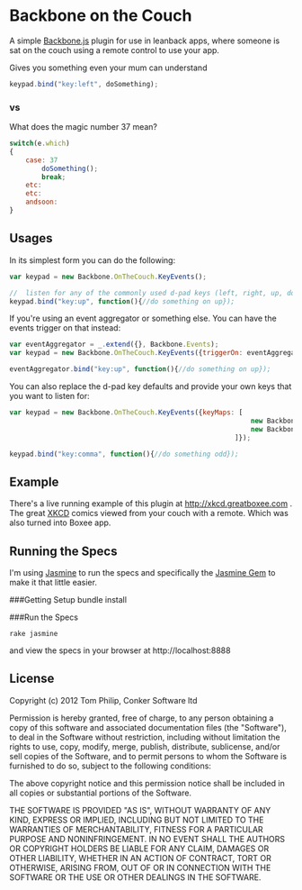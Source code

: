 # Backbone on the Couch

A simple [Backbone.js](http://documentcloud.github.com/backbone) plugin for use in leanback apps, where someone is sat on the couch using a remote control to use your app.

Gives you something even your mum can understand

``` javascript
keypad.bind("key:left", doSomething);
```

### vs
What does the magic number 37 mean?

``` javascript
switch(e.which)
{
	case: 37
		doSomething();
		break;
	etc:
	etc:
	andsoon:
}
```

## Usages

In its simplest form you can do the following:

``` javascript
var keypad = new Backbone.OnTheCouch.KeyEvents();

//	listen for any of the commonly used d-pad keys (left, right, up, down, enter, space and escape)
keypad.bind("key:up", function(){//do something on up});
```

If you're using an event aggregator or something else. You can have the events trigger on that instead:

``` javascript
var eventAggregator = _.extend({}, Backbone.Events);
var keypad = new Backbone.OnTheCouch.KeyEvents({triggerOn: eventAggregator});

eventAggregator.bind("key:up", function(){//do something on up});
```

You can also replace the d-pad key defaults and provide your own keys that you want to listen for:

``` javascript
var keypad = new Backbone.OnTheCouch.KeyEvents({keyMaps: [
															new Backbone.OnTheCouch.KeyEvent(188, "key:comma"),
															new Backbone.OnTheCouch.KeyEvent(190, "key:fullstop")
														]});

keypad.bind("key:comma", function(){//do something odd});
```

## Example
There's a live running example of this plugin at http://xkcd.greatboxee.com . The great [XKCD](http://xkcd.com/) comics viewed from your couch with a remote. Which was also turned into Boxee app.

## Running the Specs
I'm using [Jasmine](http://pivotal.github.com/jasmine/) to run the specs and specifically the [Jasmine Gem](https://github.com/pivotal/jasmine/wiki/A-ruby-project) to make it that little easier.

###Getting Setup
	bundle install

###Run the Specs

	rake jasmine

and view the specs in your browser at http://localhost:8888

## License

Copyright (c) 2012 Tom Philip, Conker Software ltd

Permission is hereby granted, free of charge, to any person obtaining a copy of this software and associated documentation files (the "Software"), to deal in the Software without restriction, including without limitation the rights to use, copy, modify, merge, publish, distribute, sublicense, and/or sell copies of the Software, and to permit persons to whom the Software is furnished to do so, subject to the following conditions:

The above copyright notice and this permission notice shall be included in all copies or substantial portions of the Software.

THE SOFTWARE IS PROVIDED "AS IS", WITHOUT WARRANTY OF ANY KIND, EXPRESS OR IMPLIED, INCLUDING BUT NOT LIMITED TO THE WARRANTIES OF MERCHANTABILITY, FITNESS FOR A PARTICULAR PURPOSE AND NONINFRINGEMENT. IN NO EVENT SHALL THE AUTHORS OR COPYRIGHT HOLDERS BE LIABLE FOR ANY CLAIM, DAMAGES OR OTHER LIABILITY, WHETHER IN AN ACTION OF CONTRACT, TORT OR OTHERWISE, ARISING FROM, OUT OF OR IN CONNECTION WITH THE SOFTWARE OR THE USE OR OTHER DEALINGS IN THE SOFTWARE.
